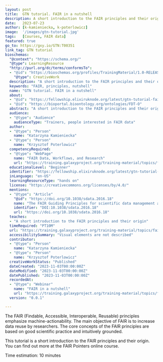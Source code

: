 ```yaml
---
layout: post
title:  GTN tutorial. FAIR in a nutshell
description: A short introduction to the FAIR principles and their origin
date:   2023-07-23
author: [k-kamieniecka, k-poterlowicz]
image:  '/images/gtn-tutorial.jpg'
tags:   [Courses, FAIR data]
featured: true
go_to: https://gxy.io/GTN:T00351
link_tag: GTN tutorial
bioschemas:
  "@context": "https://schema.org/"
  "@type": LearningResource
  "http://purl.org/dc/terms/conformsTo":
  - "@id": "https://bioschemas.org/profiles/TrainingMaterial/1.0-RELEASE"
    "@type": CreativeWork
  description: "A short introduction to the FAIR principles and their origin"
  keywords: "FAIR, principles, nutshell"
  name: "GTN tutorial. FAIR in a nutshell"
  about:
  - "@id": "https://fellowship.elixiruknode.org/latest/gtn-tutorial-fair-in-a-nutshell"
  - "@id": "https://bioportal.bioontology.org/ontologies/FDT-O"
  abstract: "A short introduction to the FAIR principles and their origin"
  audience:
  - "@type": "Audience"
    audienceType: "Trainers, people interested in FAIR data"
  author:
  - "@type": "Person"
    name: "Katarzyna Kamieniecka"
  - "@type": "Person"
    name: "Krzysztof Poterlowicz"
  competencyRequired:
  - "@type": "WebPage"
    name: "FAIR Data, Workflows, and Research"
    url: "https://training.galaxyproject.org/training-material/topics/fair/"
  educationalLevel: "Beginner"
  identifier: "https://fellowship.elixiruknode.org/latest/gtn-tutorial-fair-in-a-nutshell"
  inLanguage: "en-US"
  learningResourceType: "hands on"
  license: "https://creativecommons.org/licenses/by/4.0/"
  mentions:
  - "@type": "Article"
    "@id": "https://doi.org/10.1038/sdata.2016.18"
    name: "The FAIR Guiding Principles for scientific data management and stewardship"
    identifier: "DOI:10.1038/sdata.2016.18"
    url: "https://doi.org/10.1038/sdata.2016.18"
  teaches:
  - "A short introduction to the FAIR principles and their origin"
  timeRequired: "PT10M"
  url: "https://training.galaxyproject.org/training-material/topics/fair/"
  accessibilitySummary: "Visual elements are not described"
  contributor:
  - "@type": "Person"
    name: "Katarzyna Kamieniecka"
  - "@type": "Person"
    name: "Krzysztof Poterlowicz"
  creativeWorkStatus: "Published"
  dateCreated: "2023-11-03T00:00:00Z"
  dateModified: "2023-11-03T00:00:00Z"
  datePublished: "2023-11-03T00:00:00Z"
  recordedAt:
  - "@type": "Webinar"
    name: "FAIR in a nutshell"
    url: "https://training.galaxyproject.org/training-material/topics/fair/tutorials/fair-intro/tutorial.html"
  version: "0.0.1"

---
```



The FAIR (Findable, Accessible, Interoperable, Reusable) principles emphasize machine-actionability. The main objective of FAIR is to increase data reuse by researchers. The core concepts of the FAIR principles are based on good scientific practice and intuitively grounded.

This tutorial is a short introduction to the FAIR principles and their origin. You can find out more at the FAIR Pointers online course.

Time estimation: 10 minutes
